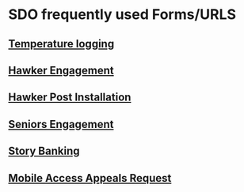 

<H1>SDO frequently used Forms/URLS </H1>

<body>


<h2><a href="https://form.gov.sg/#!/5ed511c339b707001104ebc0">Temperature logging</a></h2>

<h2><a href="http://go.gov.sg/hawkergodigital">Hawker Engagement</a></h2>
<h2><a href="https://form.gov.sg/#!/5ef8bf36d05786001138d5ce">Hawker Post Installation</a></h2>
<h2><a href="https://form.gov.sg/#!/5eddf3249731340014d9b36e">Seniors Engagement</a></h2>


<h2><a href="https://form.gov.sg/#!/5ef615d604a6cd00118ef242">Story Banking</a></h2>

<h2><a href="https://form.gov.sg/#!/5ef85a0def922700113f378e">Mobile Access Appeals Request</a></h2>


</body>

